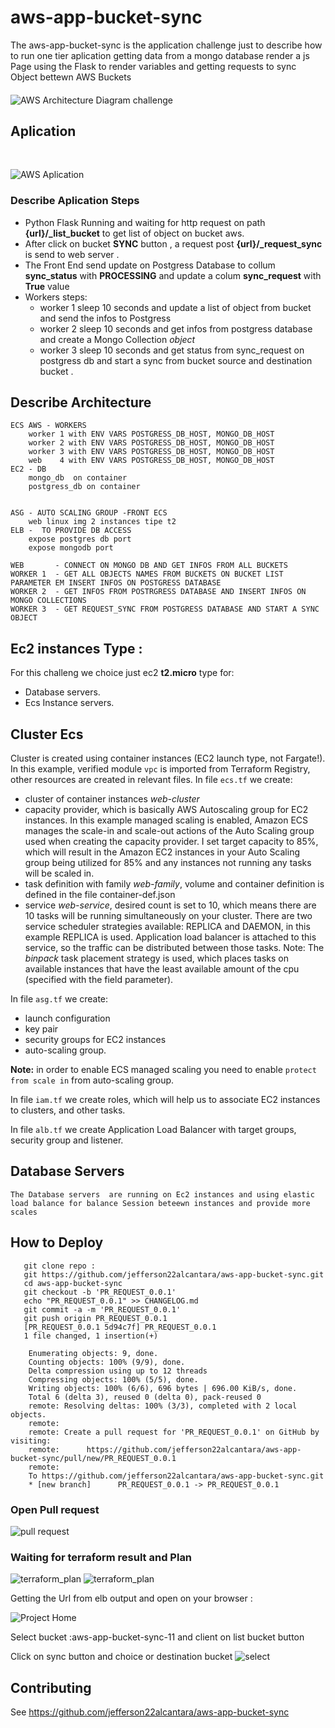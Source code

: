 # aws-app-bucket-sync

The aws-app-bucket-sync is the application challenge just to describe how to run one tier aplication getting data from a mongo database render a js Page using the Flask to render variables and getting requests to sync Object bettewn AWS Buckets 




####
![AWS Architecture Diagram challenge](imgs/challenge-aws.jpg?raw=true "Diagram")


## Aplication  
</br>

![AWS Aplication ](imgs/home_1.png?raw=true "Diagram")

### Describe Aplication Steps 
-  Python Flask Running and waiting for http request on path **{url}/_list_bucket** to get list of object on bucket aws.   
-  After click on bucket **SYNC** button , a  request post **{url}/_request_sync**  is send to web server .
-  The Front End send update on Postgress Database to  collum **sync_status** with **PROCESSING**  and update a colum **sync_request** with **True** value 
- Workers steps:
    -   worker 1 sleep 10 seconds and update a list of object from bucket and send the infos to Postgress 
    -   worker 2 sleep 10 seconds and get infos from postgress database and create a Mongo Collection *object* 
    -   worker 3 sleep 10 seconds and get status from sync_request on postgress db and start a sync from bucket source and destination bucket . 
    
## Describe Architecture 

```
ECS AWS - WORKERS 
    worker 1 with ENV VARS POSTGRESS_DB_HOST, MONGO_DB_HOST
    worker 2 with ENV VARS POSTGRESS_DB_HOST, MONGO_DB_HOST
    worker 3 with ENV VARS POSTGRESS_DB_HOST, MONGO_DB_HOST
    web    4 with ENV VARS POSTGRESS_DB_HOST, MONGO_DB_HOST
EC2 - DB 
    mongo_db  on container 
    postgress_db on container 


ASG - AUTO SCALING GROUP -FRONT ECS 
    web linux img 2 instances tipe t2 
ELB -  TO PROVIDE DB ACCESS 
    expose postgres db port 
    expose mongodb port 

WEB       - CONNECT ON MONGO DB AND GET INFOS FROM ALL BUCKETS 
WORKER 1  - GET ALL OBJECTS NAMES FROM BUCKETS ON BUCKET LIST PARAMETER EM INSERT INFOS ON POSTGRESS DATABASE 
WORKER 2  - GET INFOS FROM POSTRGRESS DATABASE AND INSERT INFOS ON MONGO COLLECTIONS 
WORKER 3  - GET REQUEST_SYNC FROM POSTGRESS DATABASE AND START A SYNC OBJECT 

```
 ## Ec2 instances Type : 
For this challeng we choice just ec2  **t2.micro** type for: <br />
* Database servers. 
* Ecs Instance servers. 

 ## Cluster Ecs 
 Cluster is created using container instances (EC2 launch type, not Fargate!).
 In this example, verified module `vpc` is imported from Terraform Registry, other resources are created in relevant files.
 In file `ecs.tf` we create:
  - cluster of container instances _web-cluster_
  - capacity provider, which is basically AWS Autoscaling group for EC2 instances. In this example managed scaling is enabled, Amazon ECS manages the scale-in and scale-out actions of the Auto Scaling group used when creating the capacity provider. I set target capacity to 85%, which will result in the Amazon EC2 instances in your Auto Scaling group being utilized for 85% and any instances not running any tasks will be scaled in.
  - task definition with family _web-family_, volume and container definition is defined in the file container-def.json
  - service _web-service_, desired count is set to 10, which means there are 10 tasks will be running simultaneously on your cluster. There are two service scheduler strategies available: REPLICA and DAEMON, in this example REPLICA is used. Application load balancer is attached to this service, so the traffic can be distributed between those tasks.
  Note: The _binpack_ task placement strategy is used, which places tasks on available instances that have the least available amount of the cpu (specified with the field parameter).

In file `asg.tf` we create:
  - launch configuration
  - key pair
  - security groups for EC2 instances
  - auto-scaling group.

**Note:** in order to enable ECS managed scaling you need to enable `protect from scale in` from auto-scaling group.

In file `iam.tf` we create roles, which will help us to associate EC2 instances to clusters, and other tasks.

In file `alb.tf` we create Application Load Balancer with target groups, security group and listener.   
## Database Servers 
    The Database servers  are running on Ec2 instances and using elastic load balance for balance Session beteewn instances and provide more scales 
## How to Deploy 


 ```
    git clone repo : 
    git https://github.com/jefferson22alcantara/aws-app-bucket-sync.git
    cd aws-app-bucket-sync 
    git checkout -b 'PR_REQUEST_0.0.1'
    echo "PR_REQUEST_0.0.1" >> CHANGELOG.md 
    git commit -a -m 'PR_REQUEST_0.0.1'
    git push origin PR_REQUEST_0.0.1  
    [PR_REQUEST_0.0.1 5d94c7f] PR_REQUEST_0.0.1
    1 file changed, 1 insertion(+)
```
```
    Enumerating objects: 9, done.
    Counting objects: 100% (9/9), done.
    Delta compression using up to 12 threads
    Compressing objects: 100% (5/5), done.
    Writing objects: 100% (6/6), 696 bytes | 696.00 KiB/s, done.
    Total 6 (delta 3), reused 0 (delta 0), pack-reused 0
    remote: Resolving deltas: 100% (3/3), completed with 2 local objects.
    remote:
    remote: Create a pull request for 'PR_REQUEST_0.0.1' on GitHub by visiting:
    remote:      https://github.com/jefferson22alcantara/aws-app-bucket-sync/pull/new/PR_REQUEST_0.0.1
    remote:
    To https://github.com/jefferson22alcantara/aws-app-bucket-sync.git
    * [new branch]      PR_REQUEST_0.0.1 -> PR_REQUEST_0.0.1
```
### Open Pull request </br>
![pull request ](imgs/pull_request.jpg?raw=true "Diagram")


### Waiting for terraform result and Plan </br>
![terraform_plan ](imgs/terraform_plan_result_2.png?raw=true "Diagram")
![terraform_plan ](imgs/terraform_plan_result_1.png?raw=true "Diagram")

Getting the Url from elb  output and open on your browser : </br>

![Project Home ](imgs/projetc_home.jpg?raw=true "Diagram")


Select bucket :aws-app-bucket-sync-11   and client on list bucket button </br>

Click on sync button and choice or destination bucket 
![select ](imgs/projetc_home.jpg?raw=true "Diagram")



## Contributing

See https://github.com/jefferson22alcantara/aws-app-bucket-sync


[1]: https://docs.aws.amazon.com/AmazonECS/latest/developerguide/clusters.html

[2]: https://github.com/jefferson22alcantara/aws-app-bucket-sync